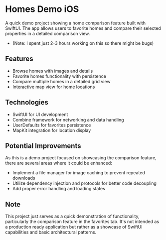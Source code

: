 # Homes Demo iOS

A quick demo project showing a home comparison feature built with SwiftUI. The app allows users to favorite homes and compare their selected properties in a detailed comparison view.
* (Note: I spent just 2-3 hours working on this so there might be bugs)

## Features
* Browse homes with images and details
* Favorite homes functionality with persistence
* Compare multiple homes in a detailed grid view
* Interactive map view for home locations

## Technologies
* SwiftUI for UI development
* Combine framework for networking and data handling
* UserDefaults for favorites persistence
* MapKit integration for location display

## Potential Improvements
As this is a demo project focused on showcasing the comparison feature, there are several areas where it could be enhanced:

* Implement a file manager for image caching to prevent repeated downloads
* Utilize dependency injection and protocols for better code decoupling
* Add proper error handling and loading states

## Note
This project just serves as a quick demonstration of functionality, particularly the comparison feature in the favorites tab. It's not intended as a production ready application but rather as a showcase of SwiftUI capabilities and basic architectural patterns.
